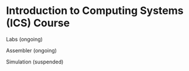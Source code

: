 # Introduction to Computing Systems (ICS) Course

Labs (ongoing)

Assembler (ongoing)

Simulation (suspended)
